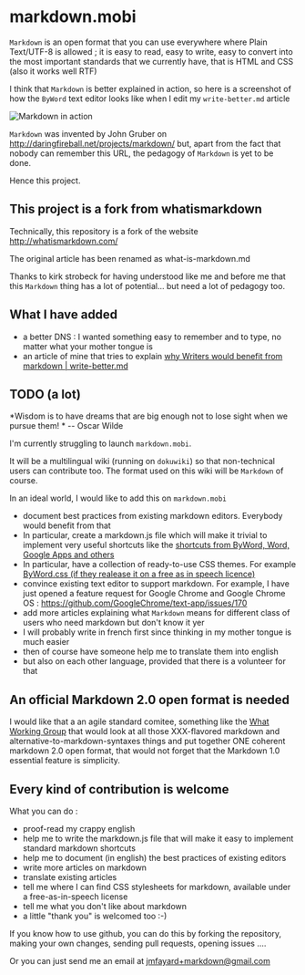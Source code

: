 markdown.mobi
=============

`Markdown` is an open format that you can use everywhere where Plain Text/UTF-8 is allowed ; it is easy to read, easy to write, easy to convert into the most important standards that we currently have, that is HTML and CSS (also it works well RTF)

I think that `Markdown` is better explained in action, so here is a screenshot of how the `ByWord` text editor looks like when I edit my `write-better.md` article 

![Markdown in action](https://raw.github.com/internaciulo/markdown.mobi/master/media/write-better.png)

`Markdown` was invented by John Gruber on http://daringfireball.net/projects/markdown/ but, apart from the fact that nobody can remember this URL, the pedagogy of `Markdown` is yet to be done.

Hence this project.


## This project is a fork from whatismarkdown

Technically, this repository is a fork of the website http://whatismarkdown.com/

The original article has been renamed as what-is-markdown.md

Thanks to  kirk strobeck for having understood like me and before me that this `Markdown` thing has a lot of potential...
but need a lot of pedagogy too.


## What I have added 

- a better DNS : I wanted something easy to remember and to type, no matter what your mother tongue is
- an article of mine that tries to explain [why Writers would benefit from markdown | write-better.md](https://github.com/internaciulo/markdown.mobi/blob/master/write-better.md)

## TODO (a lot)
   *Wisdom is to have dreams that are big enough not to lose sight when we pursue them! * -- Oscar Wilde

I'm currently struggling to launch `markdown.mobi`. 

It will be a multilingual wiki (running on `dokuwiki`) so that non-technical users can contribute too. The format used on this wiki will be ``Markdown`` of course.
    
In an ideal world, I would like to add this on `markdown.mobi`

- document best practices from existing markdown editors. Everybody would benefit from that
- In particular, create a markdown.js file which will make it trivial to implement very useful shortcuts like the [shortcuts from ByWord, Word, Google Apps and others](https://docs.google.com/spreadsheet/ccc?key=0AokjkJJJ_Ai2dDJqaTQwVGJQWjZHMWwybXlTcXlONXc&usp=sharing)
- In particular, have a collection of ready-to-use CSS themes. For example  [ByWord.css (if they realease it on a free as in speech licence)](http://bywordapp.com/extras/index.html)
- convince existing text editor to support markdown. For example, I have just opened a feature request for Google Chrome and Google Chrome OS : https://github.com/GoogleChrome/text-app/issues/170
- add more articles explaining what `Markdown` means for different class of users who need markdown but don't know it yer
- I will probably write in french first since thinking in my mother tongue is much easier
- then of course have someone help me to translate them into english
- but also on each other language, provided that there is a volunteer for that


## An official Markdown 2.0 open format is needed

I would like that a an agile standard comitee, something like the [What Working Group](http://www.whatwg.org/) that would look at all those XXX-flavored markdown and alternative-to-markdown-syntaxes things 
and put together ONE coherent markdown 2.0 open format, that would not forget that the Markdown 1.0 essential feature is simplicity.


## Every kind of contribution is welcome

What you can do :

- proof-read my crappy english
- help me to write the markdown.js file that will make it easy to implement standard markdown shortcuts
- help me to document (in english) the best practices of existing editors
- write more articles on markdown
- translate existing articles
- tell me where I can find CSS stylesheets for markdown, available under a free-as-in-speech license
- tell me what you don't like about markdown
- a little "thank you" is welcomed too :-)


If you know how to use github, you can do this by forking the repository, making your own changes, sending pull requests, opening issues ....

Or you can just send me an email at jmfayard+markdown@gmail.com


